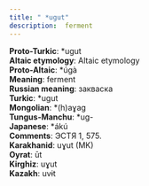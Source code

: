 ```yaml
---
title: " *ugut"
description:  ferment
---
```


<strong>Proto-Turkic</strong>:  *ugut<br>
<strong>Altaic etymology</strong>:  Altaic etymology<br>
<strong> Proto-Altaic</strong>:  *úgà<br>
<strong>Meaning</strong>:  ferment<br>
<strong>Russian meaning</strong>:  закваска<br>
<strong>Turkic</strong>:  *ugut<br>
<strong>Mongolian</strong>:  *(h)aɣag<br>
<strong>Tungus-Manchu</strong>:  *ug-<br>
<strong>Japanese</strong>:  *ákú<br>
<strong>Comments</strong>:  ЭСТЯ 1, 575.<br>
<strong>Karakhanid</strong>:  uɣut (MK)<br>
<strong>Oyrat</strong>:  ūt<br>
<strong>Kirghiz</strong>:  uɣut<br>
<strong>Kazakh</strong>:  uvɨt<br>


